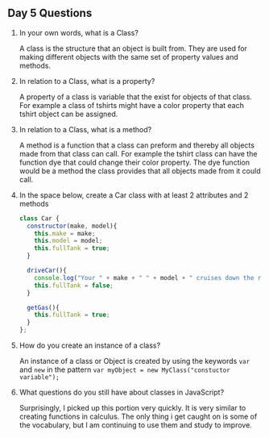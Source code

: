 ## Day 5 Questions

1. In your own words, what is a Class?  

   A class is the structure that an object is built from. They are used for making different objects with the same set of property values and methods.

1. In relation to a Class, what is a property?  

   A property of a class is variable that the exist for objects of that class. For example a class of tshirts might have a color property that each  tshirt object can be assigned.

1. In relation to a Class, what is a method?  

   A method is a function that a class can preform and thereby all objects made from that class can call. For example the tshirt class can have the function dye that could change their color property. The dye function would be a method the class provides that all objects made from it could call.  

1. In the space below, create a Car class with at least 2 attributes and 2 methods  

   ```javascript
   class Car {
     constructor(make, model){
       this.make = make;
       this.model = model;
       this.fullTank = true;
     }

     driveCar(){
       console.log("Your " + make + " " + model + " cruises down the road");
       this.fullTank = false;
     }

     getGas(){
       this.fullTank = true;
     }
   };
   ```  

1. How do you create an instance of a class?  

   An instance of a class or Object is created by using the keywords `var` and `new` in the pattern `var myObject = new MyClass("constuctor variable");`

1. What questions do you still have about classes in JavaScript?  

   Surprisingly, I picked up this portion very quickly. It is very similar to creating functions in calculus. The only thing i get caught on is some of the vocabulary, but I am continuing to use them and study to improve.
